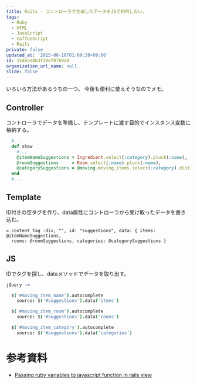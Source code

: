 ```yaml
---
title: Rails - コントローラで生成したデータをJSで利用したい。
tags:
  - Ruby
  - HTML
  - JavaScript
  - CoffeeScript
  - Rails
private: false
updated_at: '2015-08-18T01:09:38+09:00'
id: 15462e4b3f10ef0769a0
organization_url_name: null
slide: false
---
```

いろいろ方法があるうちの一つ。
今後も便利に使えそうなのでメモ。

## Controller

コントローラでデータを準備し、テンプレートに渡す目的でインスタンス変数に格納する。

```rb:movings_controller.rb
  #...
  def show
    #...
    @itemNameSuggestions = Ingredient.select(:category).pluck(:name),
    @roomSuggestions     = Room.select(:name).pluck(:name),
    @categorySuggestions = @moving.moving_items.select(:category).distinct.pluck(:category)
  end
  #...
```

## Template

ID付きの空タグを作り、data属性にコントローラから受け取ったデータを書き込む。

```haml:show.html.haml
= content_tag :div, "", id: "suggestions", data: { items: @itemNameSuggestions,
  rooms: @roomSuggestions, categories: @categorySuggestions }
```

## JS

IDでタグを探し、dataメソッドでデータを取り出す。

```coffee:moving_items.coffee
jQuery ->

  $('#moving_item_name').autocomplete
    source: $('#suggestions').data('items')

  $('#moving_item_room').autocomplete
    source: $('#suggestions').data('rooms')

  $('#moving_item_category').autocomplete
    source: $('#suggestions').data('categories')
```

# 参考資料

- [Passing ruby variables to javascript function in rails view](http://stackoverflow.com/questions/2464966/passing-ruby-variables-to-javascript-function-in-rails-view)
